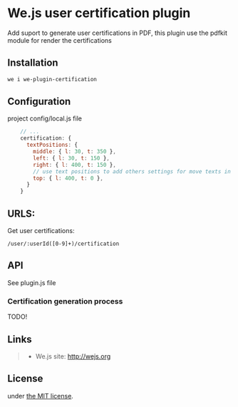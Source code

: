 # We.js user certification plugin

Add suport to generate user certifications in PDF, this plugin use the pdfkit module for render the certifications

## Installation

```sh
we i we-plugin-certification
```

## Configuration

project config/local.js file

```js
    // ...
    certification: {
      textPositions: {
        middle: { l: 30, t: 350 },
        left: { l: 30, t: 150 },
        right: { l: 400, t: 150 },
        // use text positions to add others settings for move texts in your page like:
        top: { l: 400, t: 0 },
      }
    }
```

## URLS:

Get user certifications:

```
/user/:userId([0-9]+)/certification
```

## API

See plugin.js file

### Certification generation process

TODO!

## Links

> * We.js site: http://wejs.org

## License

under [the MIT license](https://github.com/wejs/we/blob/master/LICENSE.md).